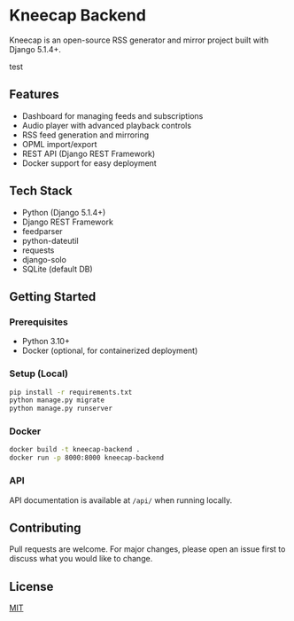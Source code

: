 # Kneecap Backend

Kneecap is an open-source RSS generator and mirror project built with Django 5.1.4+.

test

## Features
- Dashboard for managing feeds and subscriptions
- Audio player with advanced playback controls
- RSS feed generation and mirroring
- OPML import/export
- REST API (Django REST Framework)
- Docker support for easy deployment

## Tech Stack
- Python (Django 5.1.4+)
- Django REST Framework
- feedparser
- python-dateutil
- requests
- django-solo
- SQLite (default DB)

## Getting Started

### Prerequisites
- Python 3.10+
- Docker (optional, for containerized deployment)

### Setup (Local)
```bash
pip install -r requirements.txt
python manage.py migrate
python manage.py runserver
```

### Docker
```bash
docker build -t kneecap-backend .
docker run -p 8000:8000 kneecap-backend
```

### API
API documentation is available at `/api/` when running locally.

## Contributing
Pull requests are welcome. For major changes, please open an issue first to discuss what you would like to change.

## License
[MIT](LICENSE)

